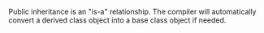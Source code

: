 Public inheritance is an "is-a" relationship. The compiler will automatically convert a derived class object into a base class object if needed. 